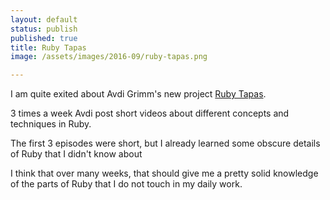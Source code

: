 ```yaml
---
layout: default
status: publish
published: true
title: Ruby Tapas
image: /assets/images/2016-09/ruby-tapas.png

---
```


I am quite exited about Avdi Grimm's new project [Ruby Tapas](http://devblog.avdi.org/arubytapas/).

3 times a week Avdi post short videos about different concepts and techniques in Ruby.

The first 3 episodes were short, but I already learned some obscure details of Ruby that I didn't know about

I think that over many weeks, that should give me a pretty solid knowledge of the parts of Ruby that I do not touch in my daily work.
